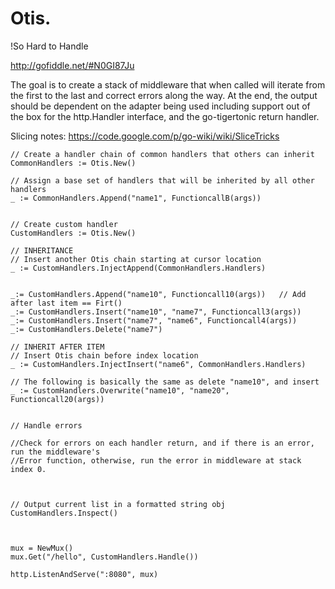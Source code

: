 Otis.
====
!So Hard to Handle

http://gofiddle.net/#N0GI87Ju

The goal is to create a stack of middleware that when called will iterate from the first to the last
and correct errors along the way. At the end, the output should be dependent on the adapter being used
including support out of the box for the http.Handler interface, and the go-tigertonic return handler.

Slicing notes: https://code.google.com/p/go-wiki/wiki/SliceTricks

```
// Create a handler chain of common handlers that others can inherit
CommonHandlers := Otis.New()

// Assign a base set of handlers that will be inherited by all other handlers
_ := CommonHandlers.Append("name1", FunctioncallB(args))


// Create custom handler
CustomHandlers := Otis.New()

// INHERITANCE
// Insert another Otis chain starting at cursor location
_ := CustomHandlers.InjectAppend(CommonHandlers.Handlers)


_:= CustomHandlers.Append("name10", Functioncall10(args))   // Add after last item == Firt()
_:= CustomHandlers.Insert("name10", "name7", Functioncall3(args))
_:= CustomHandlers.Insert("name7", "name6", Functioncall4(args))
_:= CustomHandlers.Delete("name7")

// INHERIT AFTER ITEM
// Insert Otis chain before index location
_ := CustomHandlers.InjectInsert("name6", CommonHandlers.Handlers)

// The following is basically the same as delete "name10", and insert
_ := CustomHandlers.Overwrite("name10", "name20", Functioncall20(args))


// Handle errors

//Check for errors on each handler return, and if there is an error, run the middleware's
//Error function, otherwise, run the error in middleware at stack index 0.



// Output current list in a formatted string obj
CustomHandlers.Inspect()



mux = NewMux()
mux.Get("/hello", CustomHandlers.Handle())

http.ListenAndServe(":8080", mux)
```
